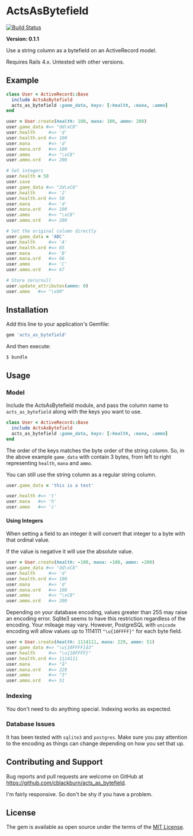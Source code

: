 # ActsAsBytefield

[![Build Status](https://travis-ci.org/cblackburn/acts_as_bytefield.svg?branch=master)](https://travis-ci.org/cblackburn/acts_as_bytefield)

**Version: 0.1.1**

Use a string column as a bytefield on an ActiveRecord model.

Requires Rails 4.x. Untested with other versions.

## Example

```ruby
class User < ActiveRecord::Base
  include ActsAsBytefield
  acts_as_bytefield :game_data, keys: [:health, :mana, :ammo]
end

user = User.create(health: 100, mana: 100, ammo: 200)
user.game_data #=> "dd\xC8"
user.health     #=> 'd'
user.health.ord #=> 100
user.mana       #=> 'd'
user.mana.ord   #=> 100
user.ammo       #=> "\xC8"
user.ammo.ord   #=> 200

# Set integers
user.health = 50
user.save
user.game_data #=> "2d\xC8"
user.health     #=> '2'
user.health.ord #=> 50
user.mana       #=> 'd'
user.mana.ord   #=> 100
user.ammo       #=> "\xC8"
user.ammo.ord   #=> 200

# Set the original column directly
user.game_data = 'ABC'
user.health     #=> 'A'
user.health.ord #=> 65
user.mana       #=> 'B'
user.mana.ord   #=> 66
user.ammo       #=> 'C'
user.ammo.ord   #=> 67

# Store zero/null
user.update_attributes(ammo: 0)
user.ammo   #=> "\x00"
```

## Installation

Add this line to your application's Gemfile:

```ruby
gem 'acts_as_bytefield'
```

And then execute:

    $ bundle

## Usage

### Model

Include the ActsAsBytefield module, and pass the column name to `acts_as_bytefield` along with the keys you want to use.

```ruby
class User < ActiveRecord::Base
  include ActsAsBytefield
  acts_as_bytefield :game_data, keys: [:health, :mana, :ammo]
end
```

The order of the keys matches the byte order of the string column. So, in the above example `game_data` with contain 3 bytes, from left to right representing `health`, `mana` and `ammo`.

You can still use the string column as a regular string column.

```ruby
user.game_data = 'this is a test'

user.health #=> 't'
user.mana   #=> 'h'
user.ammo   #=> 'i'
```

#### Using Integers

When setting a field to an integer it will convert that integer to a byte with that ordinal value.

If the value is negative it will use the absolute value.

```ruby
user = User.create(health: -100, mana: -100, ammo: -200)
user.game_data #=> "dd\xC8"
user.health     #=> 'd'
user.health.ord #=> 100
user.mana       #=> 'd'
user.mana.ord   #=> 100
user.ammo       #=> "\xC8"
user.ammo.ord   #=> 200
```

Depending on your database encoding, values greater than 255 may raise an encoding error. Sqlite3 seems to have this restriction regardless of the encoding. Your mileage may vary.  However, PostgreSQL with `unicode` encoding will allow values up to 1114111 `"\u{10FFFF}"` for each byte field.

```ruby
user = User.create(health: 1114111, mana: 229, ammo: 51)
user.game_data #=> "\u{10FFFF}å3"
user.health     #=> "\u{10FFFF}"
user.health.ord #=> 1114111
user.mana       #=> "å"
user.mana.ord   #=> 229
user.ammo       #=> "3"
user.ammo.ord   #=> 51
```

### Indexing

You don't need to do anything special. Indexing works as expected.

### Database Issues

It has been tested with `sqlite3` and `postgres`. Make sure you pay attention to the encoding as things can change depending on how you set that up.

## Contributing and Support

Bug reports and pull requests are welcome on GitHub at https://github.com/cblackburn/acts_as_bytefield.

I'm fairly responsive. So don't be shy if you have a problem.

## License

The gem is available as open source under the terms of the [MIT License](http://opensource.org/licenses/MIT).
